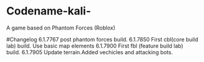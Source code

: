# Codename-kali-
A game based on Phantom Forces (Roblox)

#Changelog
6.1.7767
post phantom forces build.
6.1.7850
First cbl(core build lab) build.
Use basic map elements
6.1.7900
First fbl (feature build lab) build.
6.1.7905
Update terrain.Added vechicles and attacking bots.
